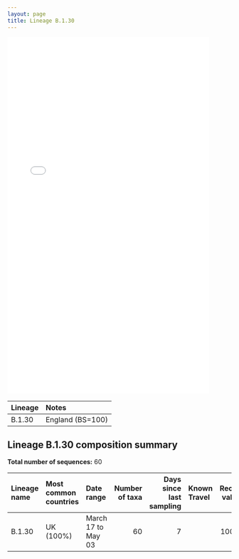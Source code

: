```yaml
---
layout: page
title: Lineage B.1.30
---
```




<embed src="../assets/images/B.1.30.pdf" type="application/pdf" width="90%" height="800px" />


| Lineage | Notes |
|:-----|:-----|
| B.1.30 | England (BS=100) |

<h2>Lineage B.1.30 composition summary </h2>

<strong>Total number of sequences:</strong> 60

| Lineage name | Most common countries | Date range | Number of taxa |  Days since last sampling | Known Travel | Recall value |
|:-----|:-----|:-------|-------:|-------:|:---------|--------:|
| B.1.30 | UK (100%) | March 17 to May 03 | 60 | 7 |  | 100.0 |
